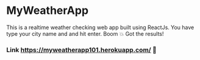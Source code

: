 # MyWeatherApp 

This is a realtime weather checking web app built using ReactJs.
You have type your city name and and hit enter. Boom 💥 Got the results!

### Link https://myweatherapp101.herokuapp.com/ 🚀
